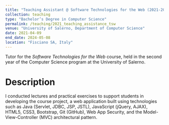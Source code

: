 ```yaml
---
title: "Teaching Assistant @ Software Technologies for the Web (2021-2024)"
collection: teaching
type: "Bachelor’s Degree in Computer Science"
permalink: /teaching/2021_teaching_assistance_tsw
venue: "University of Salerno, Department of Computer Science"
date: 2021-04-09
end_date: 2024-05-08
location: "Fisciano SA, Italy"
---
```


Tutor for the _Software Technologies for the Web_ course, held in the second year of the Computer Science program at the University of Salerno.

Description
======

I conducted lectures and practical exercises to support students in developing the course project, a web application built using technologies such as Java (Servlet, JDBC, JSP, JSTL), JavaScript (jQuery, AJAX), HTML5, CSS3, Bootstrap, Git (GitHub), Web App Security, and the Model-View-Controller (MVC) architectural pattern.
